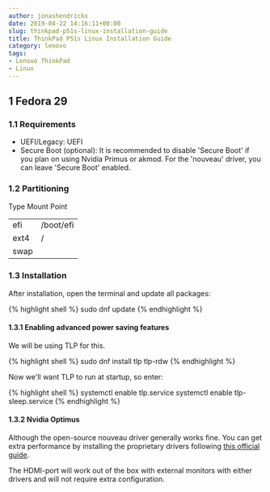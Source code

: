 ```yaml
---
author: jonashendrickx
date: 2019-04-22 14:16:11+00:00
slug: thinkpad-p51s-linux-installation-guide
title: ThinkPad P51s Linux Installation Guide
category: lenovo
tags:
- Lenovo ThinkPad
- Linux
---
```

## 1 Fedora 29

### 1.1 Requirements

  * UEFI/Legacy: UEFI
  * Secure Boot (optional): It is recommended to disable 'Secure Boot' if you plan on using Nvidia Primus or akmod. For the 'nouveau' driver, you can leave 'Secure Boot' enabled.

### 1.2 Partitioning

<table >
<tbody >
<tr >
Type
Mount Point
</tr>
<tr >

<td >efi
</td>

<td >/boot/efi
</td>
</tr>
<tr >

<td >ext4
</td>

<td >/
</td>
</tr>
<tr >

<td >swap
</td>

<td >
</td>
</tr>
</tbody>
</table>

### 1.3 Installation

After installation, open the terminal and update all packages:

{% highlight shell %}
sudo dnf update
{% endhighlight %}

#### 1.3.1 Enabling advanced power saving features

We will be using TLP for this.

{% highlight shell %}
sudo dnf install tlp tlp-rdw
{% endhighlight %}

Now we'll want TLP to run at startup, so enter:

{% highlight shell %}
systemctl enable tlp.service
systemctl enable tlp-sleep.service
{% endhighlight %}

#### 1.3.2 Nvidia Optimus

Although the open-source nouveau driver generally works fine. You can get extra performance by installing the proprietary drivers following [this official guide](https://docs.fedoraproject.org/en-US/quick-docs/bumblebee/).

The HDMI-port will work out of the box with external monitors with either drivers and will not require extra configuration.